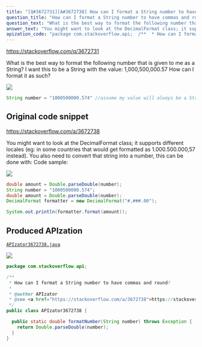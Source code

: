 ```yaml
---
title: "[Q#3672731][A#3672738] How can I format a String number to have commas and round?"
question_title: "How can I format a String number to have commas and round?"
question_text: "What is the best way to format the following number that is given to me as a String? I want this to be a String with the value: 1,000,500,000.57 How can I format it as such?"
answer_text: "You might want to look at the DecimalFormat class; it supports different locales (eg: in some countries that would get formatted as 1.000.500.000,57 instead). You also need to convert that string into a number, this can be done with: Code sample:"
apization_code: "package com.stackoverflow.api;  /**  * How can I format a String number to have commas and round?  *  * @author APIzator  * @see <a href=\"https://stackoverflow.com/a/3672738\">https://stackoverflow.com/a/3672738</a>  */ public class APIzator3672738 {    public static double formatNumber(String number) throws Exception {     return Double.parseDouble(number);   } }"
---
```


https://stackoverflow.com/q/3672731

What is the best way to format the following number that is given to me as a String?
I want this to be a String with the value: 1,000,500,000.57
How can I format it as such?


<div class="code-logo"><img src="/stackoverflow.png" /></div>

```java
String number = "1000500000.574" //assume my value will always be a String
```


## Original code snippet

https://stackoverflow.com/a/3672738

You might want to look at the DecimalFormat class; it supports different locales (eg: in some countries that would get formatted as 1.000.500.000,57 instead).
You also need to convert that string into a number, this can be done with:
Code sample:

<div class="code-logo"><img src="/stackoverflow.png" /></div>

```java
double amount = Double.parseDouble(number);
String number = "1000500000.574";
double amount = Double.parseDouble(number);
DecimalFormat formatter = new DecimalFormat("#,###.00");

System.out.println(formatter.format(amount));
```

## Produced APIzation

[`APIzator3672738.java`](https://github.com/blind-papers/apization-temp-data/raw/main/search/APIzator3672738.java)

<div class="code-logo"><img src="/apizator.png" /></div>

```java
package com.stackoverflow.api;

/**
 * How can I format a String number to have commas and round?
 *
 * @author APIzator
 * @see <a href="https://stackoverflow.com/a/3672738">https://stackoverflow.com/a/3672738</a>
 */
public class APIzator3672738 {

  public static double formatNumber(String number) throws Exception {
    return Double.parseDouble(number);
  }
}

```